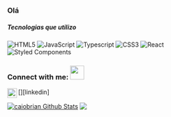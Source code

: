 ### Olá 

##### Tecnologias que utilizo

![HTML5](https://img.shields.io/badge/-HTML5-000000?style=flat&logo=html5)
![JavaScript](https://img.shields.io/badge/-JavaScript-000000?style=flat&logo=javascript)
![Typescript](https://img.shields.io/badge/-Typescript-000000?style=flat&logo=typescript)
![CSS3](https://img.shields.io/badge/-CSS3-000000?style=flat&logo=css3)
![React](https://img.shields.io/badge/-React-000000?style=flat&logo=react)
![Styled Components](https://img.shields.io/badge/-Styled-000000?style=flat&logo=styled-components)

### Connect with me: <img src="https://media.giphy.com/media/LnQjpWaON8nhr21vNW/giphy.gif" height="32">
[<img align="left" alt="Caio Brian | LinkedIn" height="22px" src="./SocialLogo/LinkedIn.png" />][linkedin]

<a href="https://github.com/caiobrian">
<img align="center" alt="caiobrian Github Stats" src="https://github-readme-stats.codestackr.vercel.app/api?username=caiobrian&show_icons=true&hide_border=true&count_private=true&include_all_commits=true&theme=radical" /></a>

<a href="https://github.com/caiobrian">
  <img align="center" src="https://github-readme-stats.anuraghazra1.vercel.app/api/top-langs/?username=caiobrian&layout=compact&theme=radical" />
</a>

<!--
**caiobrian/caiobrian** is a ✨ _special_ ✨ repository because its `README.md` (this file) appears on your GitHub profile.

Here are some ideas to get you started:

- 🔭 I’m currently working on ...
- 🌱 I’m currently learning ...
- 👯 I’m looking to collaborate on ...
- 🤔 I’m looking for help with ...
- 💬 Ask me about ...
- 📫 How to reach me: ...
- 😄 Pronouns: ...
- ⚡ Fun fact: ...
-->
